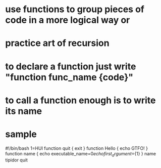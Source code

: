# use functions to group pieces of code in a more logical way or
# practice art of recursion

# to declare a function just write "function func_name {code}"
# to call a function enough is to write its name


# sample

#!/bin/bash
1=HUI
function quit {
    exit
}
function Hello {
    echo GTFO!
}
function name {
    echo executable_name=$0
    echo first_argument=${1}
}
name tipidor
quit
